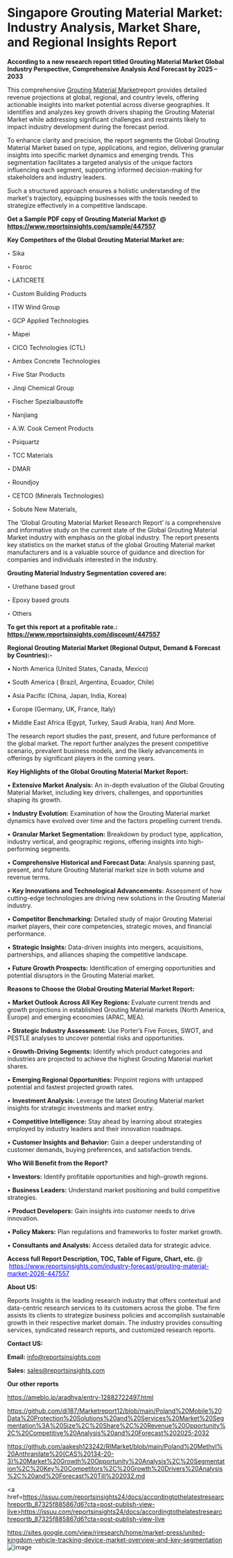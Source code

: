 # Singapore Grouting Material Market: Industry Analysis, Market Share, and Regional Insights Report

<strong>According to a new research report titled Grouting Material Market Global Industry Perspective, Comprehensive Analysis And Forecast by 2025 – 2033</strong>

This comprehensive <a href=https://www.reportsinsights.com/sample/447557>Grouting Material Market</a>report provides detailed revenue projections at global, regional, and country levels, offering actionable insights into market potential across diverse geographies. It identifies and analyzes key growth drivers shaping the Grouting Material Market while addressing significant challenges and restraints likely to impact industry development during the forecast period.

To enhance clarity and precision, the report segments the Global Grouting Material Market based on type, applications, and region, delivering granular insights into specific market dynamics and emerging trends. This segmentation facilitates a targeted analysis of the unique factors influencing each segment, supporting informed decision-making for stakeholders and industry leaders.

Such a structured approach ensures a holistic understanding of the market's trajectory, equipping businesses with the tools needed to strategize effectively in a competitive landscape.

<strong>Get a Sample PDF copy of Grouting Material Market </strong><strong>@<a href=https://www.reportsinsights.com/sample/447557 style=color:#0000ff;> https://www.reportsinsights.com/sample/447557</a></strong></font>

<strong>Key Competitors of the Global Grouting Material Market are:</strong>

‣ Sika

‣ Fosroc

‣ LATICRETE

‣ Custom Building Products

‣ ITW Wind Group

‣ GCP Applied Technologies

‣ Mapei

‣ CICO Technologies (CTL)

‣ Ambex Concrete Technologies

‣ Five Star Products

‣ Jinqi Chemical Group

‣ Fischer Spezialbaustoffe

‣ Nanjiang

‣ A.W. Cook Cement Products

‣ Psiquartz

‣ TCC Materials

‣ DMAR

‣ Roundjoy

‣ CETCO (Minerals Technologies)

‣ Sobute New Materials,

The ‘Global Grouting Material Market Research Report’ is a comprehensive and informative study on the current state of the Global Grouting Material Market industry with emphasis on the global industry. The report presents key statistics on the market status of the global Grouting Material market manufacturers and is a valuable source of guidance and direction for companies and individuals interested in the industry.

<strong>Grouting Material Industry Segmentation covered are:</strong>

‣ Urethane based grout

‣ Epoxy based grouts

‣ Others

<strong>To get this report at a profitable rate.: <a href=https://www.reportsinsights.com/discount/447557 style=color:#0000ff;>https://www.reportsinsights.com/discount/447557</a></strong></font>

<strong>Regional Grouting Material Market (Regional Output, Demand &amp; Forecast by Countries):-</strong>

• North America (United States, Canada, Mexico)

• South America ( Brazil, Argentina, Ecuador, Chile)

• Asia Pacific (China, Japan, India, Korea)

• Europe (Germany, UK, France, Italy)

• Middle East Africa (Egypt, Turkey, Saudi Arabia, Iran) And More.

The research report studies the past, present, and future performance of the global market. The report further analyzes the present competitive scenario, prevalent business models, and the likely advancements in offerings by significant players in the coming years.

<strong>Key Highlights of the Global Grouting Material Market Report:</strong>

• <strong>Extensive Market Analysis:</strong> An in-depth evaluation of the Global Grouting Material Market, including key drivers, challenges, and opportunities shaping its growth.

• <strong>Industry Evolution:</strong> Examination of how the Grouting Material market dynamics have evolved over time and the factors propelling current trends.

• <strong>Granular Market Segmentation:</strong> Breakdown by product type, application, industry vertical, and geographic regions, offering insights into high-performing segments.

• <strong>Comprehensive Historical and Forecast Data:</strong> Analysis spanning past, present, and future Grouting Material market size in both volume and revenue terms.

• <strong>Key Innovations and Technological Advancements:</strong> Assessment of how cutting-edge technologies are driving new solutions in the Grouting Material industry.

• <strong>Competitor Benchmarking:</strong> Detailed study of major Grouting Material market players, their core competencies, strategic moves, and financial performance.

• <strong>Strategic Insights:</strong> Data-driven insights into mergers, acquisitions, partnerships, and alliances shaping the competitive landscape.

• <strong>Future Growth Prospects:</strong> Identification of emerging opportunities and potential disruptors in the Grouting Material market.

<strong>Reasons to Choose the Global Grouting Material Market Report:</strong>

• <strong>Market Outlook Across All Key Regions:</strong> Evaluate current trends and growth projections in established Grouting Material markets (North America, Europe) and emerging economies (APAC, MEA).

• <strong>Strategic Industry Assessment:</strong> Use Porter’s Five Forces, SWOT, and PESTLE analyses to uncover potential risks and opportunities.

• <strong>Growth-Driving Segments:</strong> Identify which product categories and industries are projected to achieve the highest Grouting Material market shares.

• <strong>Emerging Regional Opportunities:</strong> Pinpoint regions with untapped potential and fastest projected growth rates.

• <strong>Investment Analysis:</strong> Leverage the latest Grouting Material market insights for strategic investments and market entry.

• <strong>Competitive Intelligence:</strong> Stay ahead by learning about strategies employed by industry leaders and their innovation roadmaps.

• <strong>Customer Insights and Behavior:</strong> Gain a deeper understanding of customer demands, buying preferences, and satisfaction trends.

<strong>Who Will Benefit from the Report?</strong>

• <strong>Investors:</strong> Identify profitable opportunities and high-growth regions.

• <strong>Business Leaders:</strong> Understand market positioning and build competitive strategies.

• <strong>Product Developers:</strong> Gain insights into customer needs to drive innovation.

• <strong>Policy Makers:</strong> Plan regulations and frameworks to foster market growth.

• <strong>Consultants and Analysts:</strong> Access detailed data for strategic advice.
</ul>
<strong>Access full Report Description, TOC, Table of Figure, Chart, etc. </strong>@  <a href=https://www.reportsinsights.com/industry-forecast/grouting-material-market-2026-447557 style=color:#0000ff;>https://www.reportsinsights.com/industry-forecast/grouting-material-market-2026-447557</a></font>

<strong><strong>About US</strong>:</strong>

Reports Insights is the leading research industry that offers contextual and data-centric research services to its customers across the globe. The firm assists its clients to strategize business policies and accomplish sustainable growth in their respective market domain. The industry provides consulting services, syndicated research reports, and customized research reports.

<strong>Contact US:</strong>

<p class=""""><b>Email:</b> <a href=mailto:info@reportsinsights.com>info@reportsinsights.com</a></p>
<p class=""""><b>Sales:</b> <a href=mailto:sales@reportsinsights.com>sales@reportsinsights.com</a></p>

<strong>Our other reports</strong>

<a href=https://ameblo.jp/aradhya/entry-12882722497.html>https://ameblo.jp/aradhya/entry-12882722497.html</a>

<a href=https://github.com/di187/Marketreport12/blob/main/Poland%20Mobile%20Data%20Protection%20Solutions%20and%20Services%20Market%20Segmentation%3A%20Size%2C%20Share%2C%20Revenue%20Opportunity%2C%20Competitive%20Analysis%20and%20Forecast%202025-2032>https://github.com/di187/Marketreport12/blob/main/Poland%20Mobile%20Data%20Protection%20Solutions%20and%20Services%20Market%20Segmentation%3A%20Size%2C%20Share%2C%20Revenue%20Opportunity%2C%20Competitive%20Analysis%20and%20Forecast%202025-2032</a>

<a href=https://github.com/aakesh123242/RIMarket/blob/main/Poland%20Methyl%20Anthranilate%20(CAS%20134-20-3)%20Market%20Growth%20Opportunity%20Analysis%2C%20Segmentation%2C%20Key%20Competitors%2C%20Growth%20Drivers%20Analysis%2C%20and%20Forecast%20Till%202032.md>https://github.com/aakesh123242/RIMarket/blob/main/Poland%20Methyl%20Anthranilate%20(CAS%20134-20-3)%20Market%20Growth%20Opportunity%20Analysis%2C%20Segmentation%2C%20Key%20Competitors%2C%20Growth%20Drivers%20Analysis%2C%20and%20Forecast%20Till%202032.md</a>

<a href=https://issuu.com/reportsinsights24/docs/accordingtothelatestresearchreportb_87325f885867d6?cta=post-publish-view-live>https://issuu.com/reportsinsights24/docs/accordingtothelatestresearchreportb_87325f885867d6?cta=post-publish-view-live</a>

<a href=https://sites.google.com/view/riresearch/home/market-press/united-kingdom-vehicle-tracking-device-market-overview-and-key-segmentation>https://sites.google.com/view/riresearch/home/market-press/united-kingdom-vehicle-tracking-device-market-overview-and-key-segmentation</a>
![image](https://github.com/user-attachments/assets/c22d3d4a-b3ed-48f5-b1de-b9e21da42d22)
